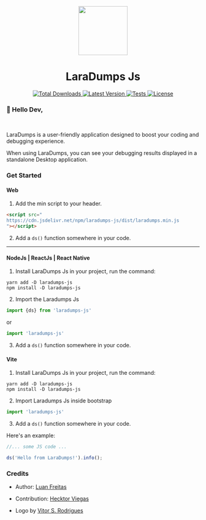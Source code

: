 <p align="center">
  <img src="https://raw.githubusercontent.com/laradumps/laradumps-core/refs/heads/2.x/art/logo.png" height="128" alt="" />
</p>
<h1 align="center">LaraDumps Js</h1>

<div align="center">
  <p align="center">
    <a href="https://packagist.org/packages/laradumps/laradumps-js">
      <img alt="Total Downloads" src="https://img.shields.io/npm/dm/laradumps-js">
    </a>
    <a href="https://packagist.org/packages/laradumps/laradumps-js">
      <img alt="Latest Version" src="https://img.shields.io/npm/dm/laradumps-js">
    </a>
    <a href="https://github.com/laradumps/laradumps-js/actions">
        <img alt="Tests" src="https://github.com/laradumps/laradumps-js/workflows/Node.js%20CI/badge.svg" />
    </a>
    <a href="https://packagist.org/packages/laradumps-js/laradumps">
      <img alt="License" src="https://img.shields.io/github/license/laradumps/laradumps-js">
    </a>
  </p>
</div>

### 👋 Hello Dev,

<br/>

LaraDumps is a user-friendly application designed to boost your coding and debugging experience.

When using LaraDumps, you can see your debugging results displayed in a standalone Desktop application.

### Get Started

#### Web

1. Add the min script to your header.

```html
<script src="
https://cdn.jsdelivr.net/npm/laradumps-js/dist/laradumps.min.js
"></script>
 ```
   
2. Add a `ds()` function somewhere in your code.

---

#### NodeJs | ReactJs | React Native

1. Install LaraDumps Js in your project, run the command:

```shell
yarn add -D laradumps-js
npm install -D laradumps-js
```

2. Import the Laradumps Js

```Javascript
import {ds} from 'laradumps-js'
```
or
```Javascript
import 'laradumps-js'
```

3. Add a `ds()` function somewhere in your code.

#### Vite

1. Install LaraDumps Js in your project, run the command:

```shell
yarn add -D laradumps-js
npm install -D laradumps-js
```

2. Import Laradumps Js inside bootstrap

```Javascript
import 'laradumps-js'
```

3. Add a `ds()` function somewhere in your code.

Here's an example:

```js
//... some JS code ...

ds('Hello from LaraDumps!').info();
```

### Credits

- Author: [Luan Freitas](https://github.com/luanfreitasdev)

- Contribution: [Hecktor Viegas](https://github.com/hecktorvn)

- Logo by [Vitor S. Rodrigues](https://github.com/vs0uz4)